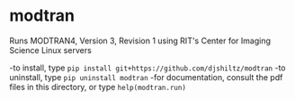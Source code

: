 # modtran
Runs MODTRAN4, Version 3, Revision 1 using RIT's Center for Imaging Science Linux servers

-to install, type ``pip install git+https://github.com/djshiltz/modtran``
-to uninstall, type ``pip uninstall modtran``
-for documentation, consult the pdf files in this directory, or type ``help(modtran.run)``
